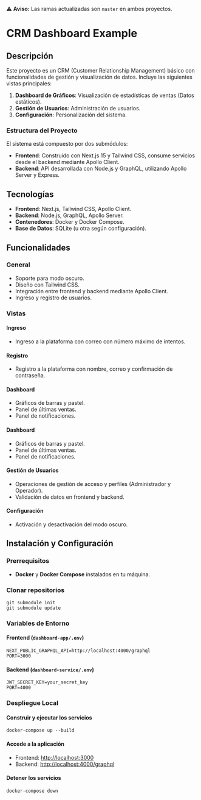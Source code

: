 ⚠️ **Aviso:** Las ramas actualizadas son `master` en ambos proyectos.

# CRM Dashboard Example

## Descripción

Este proyecto es un CRM (Customer Relationship Management) básico con funcionalidades de gestión y visualización de datos. Incluye las siguientes vistas principales:

1. **Dashboard de Gráficos**: Visualización de estadísticas de ventas (Datos estáticos).
2. **Gestión de Usuarios**: Administración de usuarios.
3. **Configuración**: Personalización del sistema.

### Estructura del Proyecto
El sistema está compuesto por dos submódulos:
- **Frontend**: Construido con Next.js 15 y Tailwind CSS, consume servicios desde el backend mediante Apollo Client.
- **Backend**: API desarrollada con Node.js y GraphQL, utilizando Apollo Server y Express.

## Tecnologías

- **Frontend**: Next.js, Tailwind CSS, Apollo Client.
- **Backend**: Node.js, GraphQL, Apollo Server.
- **Contenedores**: Docker y Docker Compose.
- **Base de Datos**: SQLite (u otra según configuración).

## Funcionalidades

### General
- Soporte para modo oscuro.
- Diseño con Tailwind CSS.
- Integración entre frontend y backend mediante Apollo Client.
- Ingreso y registro de usuarios.
  
### Vistas

#### Ingreso
- Ingreso a la plataforma con correo con número máximo de intentos.

#### Registro
- Registro a la plataforma con nombre, correo y confirmación de contraseña.
    
#### Dashboard
- Gráficos de barras y pastel.
- Panel de últimas ventas.
- Panel de notificaciones.

#### Dashboard
- Gráficos de barras y pastel.
- Panel de últimas ventas.
- Panel de notificaciones.

#### Gestión de Usuarios
- Operaciones de gestión de acceso y perfiles (Administrador y Operador).
- Validación de datos en frontend y backend.

#### Configuración
- Activación y desactivación del modo oscuro.

## Instalación y Configuración

### Prerrequisitos
- **Docker** y **Docker Compose** instalados en tu máquina.

### Clonar repositorios
```
git submodule init
git submodule update
```
### Variables de Entorno
#### Frontend (`dashboard-app/.env`)
```env
NEXT_PUBLIC_GRAPHQL_API=http://localhost:4000/graphql
PORT=3000
```
#### Backend (`dashboard-service/.env`)
```env
JWT_SECRET_KEY=your_secret_key
PORT=4000
```
### Despliegue Local
#### Construir y ejecutar los servicios
```
docker-compose up --build
```

#### Accede a la aplicación
- Frontend: [http://localhost:3000](http://localhost:3000)
- Backend: [http://localhost:4000/graphql](http://localhost:4000/graphql)

#### Detener los servicios
```
docker-compose down
```


